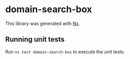 # domain-search-box

This library was generated with [Nx](https://nx.dev).

## Running unit tests

Run `nx test domain-search-box` to execute the unit tests.
